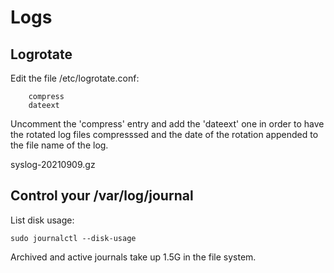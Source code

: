 # Logs
## Logrotate

Edit the file /etc/logrotate.conf:

        compress
        dateext

Uncomment the 'compress' entry and add the 'dateext' one in order to have the rotated log files compresssed and the date of the rotation appended to the file name of the log.  

syslog-20210909.gz

## Control your /var/log/journal

List disk usage:  

``sudo journalctl --disk-usage``

Archived and active journals take up 1.5G in the file system.

